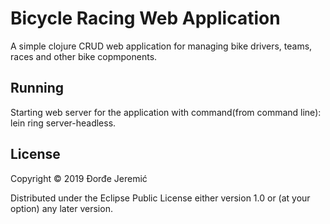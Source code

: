 # Bicycle Racing Web Application

A simple clojure CRUD web application for managing bike drivers, teams, races and other bike copmponents.

## Running

Starting web server for the application with command(from command line): lein ring server-headless.

## License

Copyright © 2019 Đorđe Jeremić

Distributed under the Eclipse Public License either version 1.0 or (at
your option) any later version.
